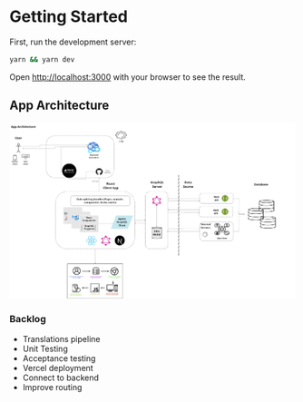 # Getting Started

First, run the development server:

```bash
yarn && yarn dev
```

Open [http://localhost:3000](http://localhost:3000) with your browser to see the result.

## App Architecture

![plot](./public/app-architechute.png)

### Backlog

- Translations pipeline
- Unit Testing
- Acceptance testing
- Vercel deployment
- Connect to backend
- Improve routing
